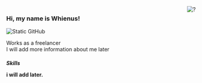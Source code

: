 <img align='right' src="https://github-readme-stats.vercel.app/api?username=whienus&show_icons=true&title_color=163281&text_color=163281&icon_color=000000&bg_color=ffffff&cache_seconds=2300" alt="?">

### Hi, my name is Whienus!

<img src="https://img.shields.io/static/v1?label=Overview&message=whienus&color=163281&style=for-the-badge&logo=GitHub" alt="Static GitHub">

<p>Works as a freelancer<br/>I will add more information about me later</p>
<h4><b><i>Skills</i><p><p>i will add later.
